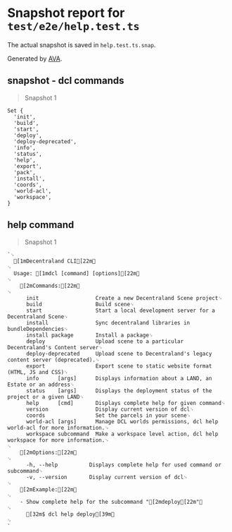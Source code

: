 # Snapshot report for `test/e2e/help.test.ts`

The actual snapshot is saved in `help.test.ts.snap`.

Generated by [AVA](https://avajs.dev).

## snapshot - dcl commands

> Snapshot 1

    Set {
      'init',
      'build',
      'start',
      'deploy',
      'deploy-deprecated',
      'info',
      'status',
      'help',
      'export',
      'pack',
      'install',
      'coords',
      'world-acl',
      'workspace',
    }

## help command

> Snapshot 1

    `␊
      [1mDecentraland CLI[22m␊
    ␊
      Usage: [1mdcl [command] [options][22m␊
    ␊
        [2mCommands:[22m␊
    ␊
          init                  Create a new Decentraland Scene project␊
          build                 Build scene␊
          start                 Start a local development server for a Decentraland Scene␊
          install               Sync decentraland libraries in bundleDependencies␊
          install package       Install a package␊
          deploy                Upload scene to a particular Decentraland's Content server␊
          deploy-deprecated     Upload scene to Decentraland's legacy content server (deprecated).␊
          export                Export scene to static website format (HTML, JS and CSS)␊
          info      [args]      Displays information about a LAND, an Estate or an address␊
          status    [args]      Displays the deployment status of the project or a given LAND␊
          help      [cmd]       Displays complete help for given command␊
          version               Display current version of dcl␊
          coords                Set the parcels in your scene␊
          world-acl [args]      Manage DCL worlds permissions, dcl help world-acl for more information.␊
          workspace subcommand  Make a workspace level action, dcl help workspace for more information.␊
    ␊
        [2mOptions:[22m␊
    ␊
          -h, --help          Displays complete help for used command or subcommand␊
          -v, --version       Display current version of dcl␊
    ␊
        [2mExample:[22m␊
    ␊
        - Show complete help for the subcommand "[2mdeploy[22m"␊
    ␊
          [32m$ dcl help deploy[39m␊
    ␊
    `
